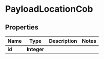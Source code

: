 # PayloadLocationCob

## Properties
Name | Type | Description | Notes
------------ | ------------- | ------------- | -------------
**id** | **Integer** |  | 
